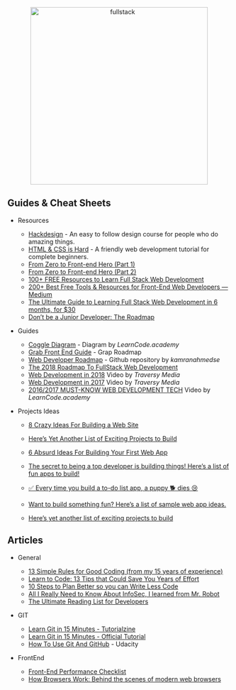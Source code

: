 <p align="center">
  <img width="400" src="https://cdn.dribbble.com/users/751348/screenshots/2329465/open-position-frontend-developer-dribbble-2-preview.png"  alt="fullstack">
</p>

## Guides & Cheat Sheets

- Resources

  - [Hackdesign](https://hackdesign.org) - An easy to follow design course for people who do amazing things.
  - [HTML & CSS is Hard](https://internetingishard.com/html-and-css/) - A friendly web development tutorial for complete beginners.
  - [From Zero to Front-end Hero (Part 1)](https://medium.freecodecamp.com/from-zero-to-front-end-hero-part-1-7d4f7f0bff02)
  - [From Zero to Front-end Hero (Part 2)](https://medium.freecodecamp.com/from-zero-to-front-end-hero-part-2-adfa4824da9b)
  - [100+ FREE Resources to Learn Full Stack Web Development](https://github.com/bmorelli25/Become-A-Full-Stack-Web-Developer)
  - [200+ Best Free Tools & Resources for Front-End Web Developers — Medium](https://medium.com/@ti_asif/200-best-free-tools-resources-for-front-end-web-developers-3fb3c415a643#.oq3s5llo4)
  - [The Ultimate Guide to Learning Full Stack Web Development in 6 months, for \$30](https://codeburst.io/the-ultimate-guide-to-learning-full-stack-web-development-in-6-months-for-30-72b3854a7458)
  - [Don’t be a Junior Developer: The Roadmap](https://zerotomastery.io/blog/dont-be-a-junior-developer-the-roadmap/?utm_source=medium&utm_medium=dont-be-junior-the-roadmap)

- Guides

  - [Coggle Diagram](https://coggle.it/diagram/Vz9LvW8byvN0I38x) - Diagram by _LearnCode.academy_
  - [Grab Front End Guide](https://github.com/grab/front-end-guide) - Grap Roadmap
  - [Web Developer Roadmap](https://github.com/kamranahmedse/developer-roadmap) - Github repository by _kamranahmedse_
  - [The 2018 Roadmap To FullStack Web Development](https://medium.com/codingthesmartway-com-blog/the-2018-roadmap-to-fullstack-web-development-8884ff02557a)
  - [Web Development in 2018](https://www.youtube.com/watch?v=Zftx68K-1D4) Video by _Traversy Media_
  - [Web Development in 2017](https://www.youtube.com/watch?v=9hDKfBKuXjI) Video by _Traversy Media_
  - [2016/2017 MUST-KNOW WEB DEVELOPMENT TECH](https://www.youtube.com/watch?v=sBzRwzY7G-k) Video by _LearnCode.academy_

- Projects Ideas

  - [8 Crazy Ideas For Building a Web Site](https://medium.com/@kevink/8-crazy-ideas-for-building-a-web-site-a25b3f69c517)
  - [Here’s Yet Another List of Exciting Projects to Build](https://medium.com/better-programming/summer-is-over-you-should-be-coding-heres-yet-another-list-of-exciting-ideas-to-build-a95d7704d36d)

  - [6 Absurd Ideas For Building Your First Web App](https://medium.freecodecamp.org/6-absurd-ideas-for-building-your-first-web-application-24afca35e519)
  - [The secret to being a top developer is building things! Here’s a list of fun apps to build!](https://medium.freecodecamp.org/the-secret-to-being-a-top-developer-is-building-things-heres-a-list-of-fun-apps-to-build-aac61ac0736c)
  - [✅ Every time you build a to-do list app, a puppy 🐕 dies 😢](https://medium.freecodecamp.org/every-time-you-build-a-to-do-list-app-a-puppy-dies-505b54637a5d)
  - [Want to build something fun? Here’s a list of sample web app ideas.](https://medium.freecodecamp.org/want-to-build-something-fun-heres-a-list-of-sample-web-app-ideas-b991bce0ed9a)
  - [Here’s yet another list of exciting projects to build](https://medium.freecodecamp.org/summer-is-over-you-should-be-coding-heres-yet-another-list-of-exciting-ideas-to-build-a95d7704d36d)

## Articles

- General

  - [13 Simple Rules for Good Coding (from my 15 years of experience)](https://hackernoon.com/few-simple-rules-for-good-coding-my-15-years-experience-96cb29d4acd9)
  - [Learn to Code: 13 Tips that Could Save You Years of Effort](https://medium.com/javascript-scene/learn-to-code-13-tips-that-could-save-you-years-of-effort-92ce799a3e1f)
  - [10 Steps to Plan Better so you can Write Less Code](https://medium.freecodecamp.org/10-steps-to-plan-better-so-you-can-write-less-code-ece655e03608)
  - [All I Really Need to Know About InfoSec, I learned from Mr. Robot](https://medium.freecodecamp.org/all-i-really-need-to-know-about-infosec-i-learned-from-mr-robot-7902cca6d729)
  - [The Ultimate Reading List for Developers](https://medium.com/@YogevSitton/the-ultimate-reading-list-for-developers-e96c832d9687)

- GIT

  - [Learn Git in 15 Minutes - Tutorialzine](https://tutorialzine.com/2016/06/learn-git-in-30-minutes)
  - [Learn Git in 15 Minutes - Official Tutorial](https://try.github.io/levels/1/challenges/1)
  - [How To Use Git And GitHub](https://www.youtube.com/watch?v=Ytux4IOAR_s&list=PLwygftUY318GeCz26jz45yuMWazLgJmxZ) - Udacity

- FrontEnd

  - [Front-End Performance Checklist](https://www.smashingmagazine.com/2018/01/front-end-performance-checklist-2018-pdf-pages/)
  - [How Browsers Work: Behind the scenes of modern web browsers](https://www.html5rocks.com/en/tutorials/internals/howbrowserswork/)
